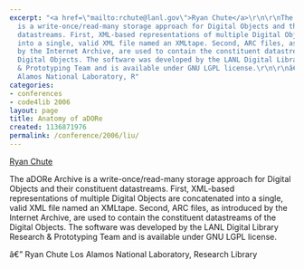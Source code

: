 ```yaml
---
excerpt: "<a href=\"mailto:rchute@lanl.gov\">Ryan Chute</a>\r\n\r\nThe aDORe Archive
  is a write-once/read-many storage approach for Digital Objects and their constituent
  datastreams. First, XML-based representations of multiple Digital Objects are concatenated
  into a single, valid XML file named an XMLtape. Second, ARC files, as introduced
  by the Internet Archive, are used to contain the constituent datastreams of the
  Digital Objects. The software was developed by the LANL Digital Library Research
  & Prototyping Team and is available under GNU LGPL license.\r\n\r\nâ€”\r\nRyan Chute\r\nLos
  Alamos National Laboratory, R"
categories:
- conferences
- code4lib 2006
layout: page
title: Anatomy of aDORe
created: 1136871976
permalink: /conference/2006/liu/
---
```

<a href="mailto:rchute@lanl.gov">Ryan Chute</a>

The aDORe Archive is a write-once/read-many storage approach for Digital Objects and their constituent datastreams. First, XML-based representations of multiple Digital Objects are concatenated into a single, valid XML file named an XMLtape. Second, ARC files, as introduced by the Internet Archive, are used to contain the constituent datastreams of the Digital Objects. The software was developed by the LANL Digital Library Research & Prototyping Team and is available under GNU LGPL license.

â€”
Ryan Chute
Los Alamos National Laboratory, Research Library
